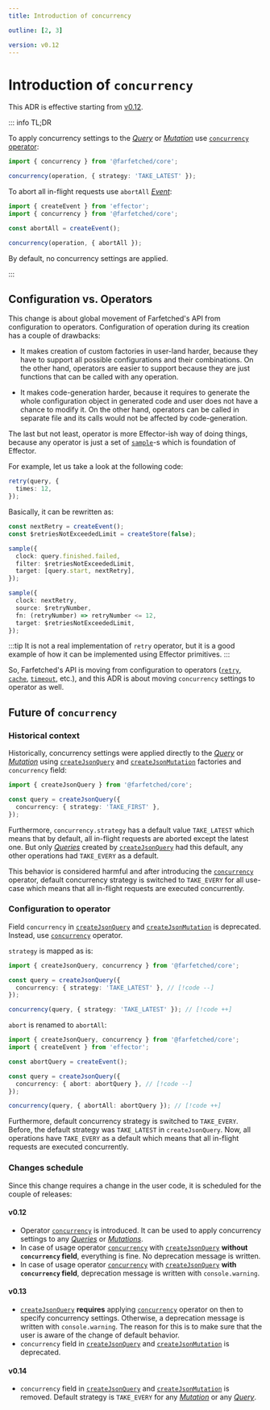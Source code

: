 ```yaml
---
title: Introduction of concurrency

outline: [2, 3]

version: v0.12
---
```


# Introduction of `concurrency`

This ADR is effective starting from [v0.12](/releases/0-12).

::: info TL;DR

To apply concurrency settings to the [_Query_](/api/primitives/query) or [_Mutation_](/api/primitives/mutation) use [`concurrency` operator](/api/operators/concurrency):

```ts
import { concurrency } from '@farfetched/core';

concurrency(operation, { strategy: 'TAKE_LATEST' });
```

To abort all in-flight requests use `abortAll` [_Event_](https://effector.dev/en/api/effector/event/):

```ts
import { createEvent } from 'effector';
import { concurrency } from '@farfetched/core';

const abortAll = createEvent();

concurrency(operation, { abortAll });
```

By default, no concurrency settings are applied.

:::

## Configuration vs. Operators

This change is about global movement of Farfetched's API from configuration to operators. Configuration of operation during its creation has a couple of drawbacks:

- It makes creation of custom factories in user-land harder, because they have to support all possible configurations and their combinations. On the other hand, operators are easier to support because they are just functions that can be called with any operation.

- It makes code-generation harder, because it requires to generate the whole configuration object in generated code and user does not have a chance to modify it. On the other hand, operators can be called in separate file and its calls would not be affected by code-generation.

The last but not least, operator is more Effector-ish way of doing things, because any operator is just a set of [`sample`](https://effector.dev/en/api/effector/sample/)-s which is foundation of Effector.

For example, let us take a look at the following code:

```ts
retry(query, {
  times: 12,
});
```

Basically, it can be rewritten as:

```ts
const nextRetry = createEvent();
const $retriesNotExceededLimit = createStore(false);

sample({
  clock: query.finished.failed,
  filter: $retriesNotExceededLimit,
  target: [query.start, nextRetry],
});

sample({
  clock: nextRetry,
  source: $retryNumber,
  fn: (retryNumber) => retryNumber <= 12,
  target: $retriesNotExceededLimit,
});
```

:::tip
It is not a real implementation of `retry` operator, but it is a good example of how it can be implemented using Effector primitives.
:::

So, Farfetched's API is moving from configuration to operators ([`retry`](/api/operators/retry), [`cache`](/api/operators/cache), [`timeout`](/api/operators/timeout), etc.), and this ADR is about moving `concurrency` settings to operator as well.

## Future of `concurrency`

### Historical context

Historically, concurrency settings were applied directly to the [_Query_](/api/primitives/query) or [_Mutation_](/api/primitives/mutation) using [`createJsonQuery`](/api/factories/create_json_query) and [`createJsonMutation`](/api/factories/create_json_mutataion) factories and `concurrency` field:

```ts
import { createJsonQuery } from '@farfetched/core';

const query = createJsonQuery({
  concurrency: { strategy: 'TAKE_FIRST' },
});
```

Furthermore, `concurrency.strategy` has a default value `TAKE_LATEST` which means that by default, all in-flight requests are aborted except the latest one. But only [_Queries_](/api/primitives/query) created by [`createJsonQuery`](/api/factories/create_json_query) had this default, any other operations had `TAKE_EVERY` as a default.

This behavior is considered harmful and after introducing the [`concurrency`](/api/operators/concurrency) operator, default concurrency strategy is switched to `TAKE_EVERY` for all use-case which means that all in-flight requests are executed concurrently.

### Configuration to operator

Field `concurrency` in [`createJsonQuery`](/api/factories/create_json_query) and [`createJsonMutation`](/api/factories/create_json_mutataion) is deprecated. Instead, use [`concurrency`](/api/operators/concurrency) operator.

`strategy` is mapped as is:

```ts
import { createJsonQuery, concurrency } from '@farfetched/core';

const query = createJsonQuery({
  concurrency: { strategy: 'TAKE_LATEST' }, // [!code --]
});

concurrency(query, { strategy: 'TAKE_LATEST' }); // [!code ++]
```

`abort` is renamed to `abortAll`:

```ts
import { createJsonQuery, concurrency } from '@farfetched/core';
import { createEvent } from 'effector';

const abortQuery = createEvent();

const query = createJsonQuery({
  concurrency: { abort: abortQuery }, // [!code --]
});

concurrency(query, { abortAll: abortQuery }); // [!code ++]
```

Furthermore, default concurrency strategy is switched to `TAKE_EVERY`. Before, the default strategy was `TAKE_LATEST` in `createJsonQuery`. Now, all operations have `TAKE_EVERY` as a default which means that all in-flight requests are executed concurrently.

### Changes schedule

Since this change requires a change in the user code, it is scheduled for the couple of releases:

#### v0.12

- Operator [`concurrency`](/api/operators/concurrency) is introduced. It can be used to apply concurrency settings to any [_Queries_](/api/primitives/query) or [_Mutations_](/api/primitives/mutation).
- In case of usage operator [`concurrency`](/api/operators/concurrency) with [`createJsonQuery`](/api/factories/create_json_query) **without `concurrency` field**, everything is fine. No deprecation message is written.
- In case of usage operator [`concurrency`](/api/operators/concurrency) with [`createJsonQuery`](/api/factories/create_json_query) **with `concurrency` field**, deprecation message is written with `console.warning`.

#### v0.13

- [`createJsonQuery`](/api/factories/create_json_query) **requires** applying [`concurrency`](/api/operators/concurrency) operator on then to specify concurrency settings. Otherwise, a deprecation message is written with `console.warning`. The reason for this is to make sure that the user is aware of the change of default behavior.
- `concurrency` field in [`createJsonQuery`](/api/factories/create_json_query) and [`createJsonMutation`](/api/factories/create_json_mutataion) is deprecated.

#### v0.14

- `concurrency` field in [`createJsonQuery`](/api/factories/create_json_query) and [`createJsonMutation`](/api/factories/create_json_mutataion) is removed. Default strategy is `TAKE_EVERY` for any [_Mutation_](/api/primitives/mutation) or any [_Query_](/api/primitives/query).
